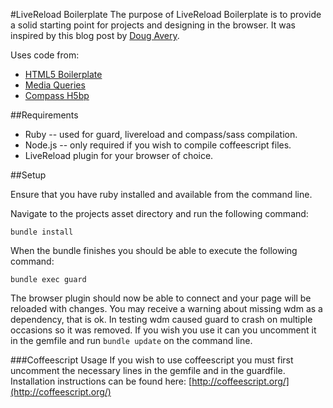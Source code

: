 #LiveReload Boilerplate
The purpose of LiveReload Boilerplate is to provide a solid starting point for projects and designing in the browser. It was inspired by this blog post by [Doug Avery](http://viget.com/extend/case-study-ruby-tools-for-non-ruby-projects).

Uses code from:
 * [HTML5 Boilerplate](https://github.com/h5bp/html5-boilerplate)
 * [Media Queries](https://gist.github.com/3781329)
 * [Compass H5bp](https://github.com/sporkd/compass-h5bp)

##Requirements
 * Ruby -- used for guard, livereload and compass/sass compilation.
 * Node.js -- only required if you wish to compile coffeescript files.
 * LiveReload plugin for your browser of choice.

##Setup

Ensure that you have ruby installed and available from the command line.

Navigate to the projects asset directory and run the following command:

	bundle install

When the bundle finishes you should be able to execute the following command:

	bundle exec guard

The browser plugin should now be able to connect and your page will be reloaded with changes. You may receive a warning about missing wdm as a dependency, that is ok. In testing wdm caused guard to crash on multiple occasions so it was removed. If you wish you use it can you uncomment it in the gemfile and run `bundle update` on the command line.

###Coffeescript Usage
If you wish to use coffeescript you must first uncomment the necessary lines in the gemfile and in the guardfile. Installation instructions can be found here: [http://coffeescript.org/](http://coffeescript.org/)
